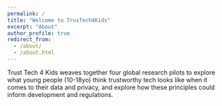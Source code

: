```yaml
---
permalink: /
title: "Welcome to TrusTech4Kids"
excerpt: "About"
author_profile: true
redirect_from: 
  - /about/
  - /about.html
---
```


Trust Tech 4 Kids weaves together four global research pilots to explore what young people (10-18yo) think trustworthy tech looks like when it comes to their data and privacy, and explore how these principles could inform development and regulations.

